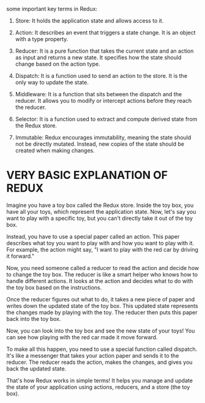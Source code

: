 some important key terms in Redux:

1. Store: It holds the application state and allows access to it.

2. Action: It describes an event that triggers a state change. It is an
   object with a type property.

3. Reducer: It is a pure function that takes the current state and an
   action as input and returns a new state. It specifies how the state
   should change based on the action type.

4. Dispatch: It is a function used to send an action to the store. It is
   the only way to update the state.

5. Middleware: It is a function that sits between the dispatch and the reducer.
   It allows you to modify or intercept actions before they reach the reducer.

6. Selector: It is a function used to extract and compute derived state from the Redux store.

7. Immutable: Redux encourages immutability, meaning the state should not be directly mutated. Instead,
   new copies of the state should be created when making changes.

# VERY BASIC EXPLANATION OF REDUX

Imagine you have a toy box called the Redux store. Inside the toy box, you have all your toys,
which represent the application state. Now, let's say you want to play with a specific toy, but you
can't directly take it out of the toy box.

Instead, you have to use a special paper called an action. This paper describes what toy you want to
play with and how you want to play with it. For example, the action might say, "I want to play with
the red car by driving it forward."

Now, you need someone called a reducer to read the action and decide how to change the toy box.
The reducer is like a smart helper who knows how to handle different actions. It looks at the
action and decides what to do with the toy box based on the instructions.

Once the reducer figures out what to do, it takes a new piece of paper and writes down the updated
state of the toy box. This updated state represents the changes made by playing with the toy.
The reducer then puts this paper back into the toy box.

Now, you can look into the toy box and see the new state of your toys! You can see how playing with the
red car made it move forward.

To make all this happen, you need to use a special function called dispatch. It's like a messenger that
takes your action paper and sends it to the reducer. The reducer reads the action, makes the changes, and
gives you back the updated state.

That's how Redux works in simple terms! It helps you manage and update the state of your application using
actions, reducers, and a store (the toy box).
